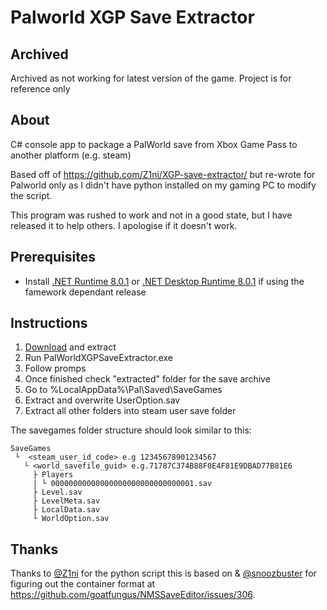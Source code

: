 # Palworld XGP Save Extractor

## Archived

Archived as not working for latest version of the game. Project is for reference only

## About

C# console app to package a PalWorld save from Xbox Game Pass to another platform (e.g. steam)

Based off of https://github.com/Z1ni/XGP-save-extractor/ but re-wrote for Palworld only as I didn't have python installed on my gaming PC to modify the script.

This program was rushed to work and not in a good state, but I have released it to help others. I apologise if it doesn't work.

## Prerequisites
- Install [.NET Runtime 8.0.1](https://dotnet.microsoft.com/en-us/download/dotnet/thank-you/runtime-8.0.1-windows-x64-installer) or [.NET Desktop Runtime 8.0.1](https://dotnet.microsoft.com/en-us/download/dotnet/thank-you/runtime-desktop-8.0.1-windows-x64-installer) if using the famework dependant release

## Instructions
1. [Download](https://github.com/StryderUK/PalWorldXGPSaveExtractor/releases) and extract
2. Run PalWorldXGPSaveExtractor.exe 
3. Follow promps
4. Once finished check "extracted" folder for the save archive
5. Go to %LocalAppData%\Pal\Saved\SaveGames
6. Extract and overwrite UserOption.sav
7. Extract all other folders into steam user save folder

The savegames folder structure should look similar to this:
```
SaveGames
 └  <steam_user_id_code> e.g 12345678901234567
   └ <world_savefile_guid> e.g.71787C374B88F0E4F81E9DBAD77B81E6
     ├ Players
     | └ 00000000000000000000000000000001.sav
     ├ Level.sav
     ├ LevelMeta.sav
     ├ LocalData.sav
     └ WorldOption.sav
```
 

## Thanks
Thanks to [@Z1ni](https://github.com/Z1ni/) for the python script this is based on & [@snoozbuster](https://github.com/snoozbuster) for figuring out the container format at https://github.com/goatfungus/NMSSaveEditor/issues/306.
